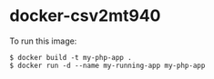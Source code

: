 # docker-csv2mt940


To run this image:

```
$ docker build -t my-php-app .
$ docker run -d --name my-running-app my-php-app
```
